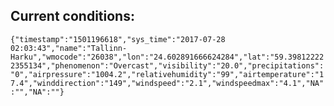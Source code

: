 ## Current conditions: 
 ``` {"timestamp":"1501196618","sys_time":"2017-07-28 02:03:43","name":"Tallinn-Harku","wmocode":"26038","lon":"24.602891666624284","lat":"59.398122222355134","phenomenon":"Overcast","visibility":"20.0","precipitations":"0","airpressure":"1004.2","relativehumidity":"99","airtemperature":"17.4","winddirection":"149","windspeed":"2.1","windspeedmax":"4.1","NA":"","NA":""} ```
